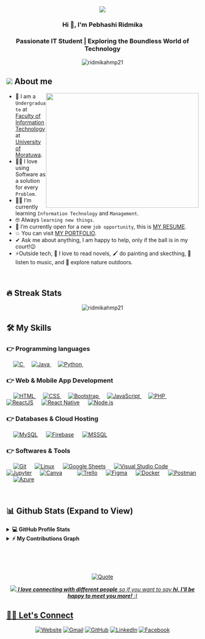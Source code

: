 ##
<p align="center"><picture align="center"><img align="center" src = "https://github.com/7oSkaaa/7oSkaaa/blob/main/Images/about_me.gif?raw=true" width = 50px></picture></p>
<h3 align = "center" > Hi 👋, I'm Pebhashi Ridmika </h3>
<h3 align="center">Passionate IT Student | Exploring the Boundless World of Technology</h3>
<p align="center"> <img src="https://komarev.com/ghpvc/?username=ridmikahmp21&label=Profile%20views&color=0e75b6&style=flat" alt="ridmikahmp21" /> </p>


## <picture><img src = "https://github.com/7oSkaaa/7oSkaaa/blob/main/Images/about_me.gif?raw=true" width = 50px></picture> About me
<picture> <img align="right" src="https://mir-s3-cdn-cf.behance.net/project_modules/disp/601014116770475.6068beff4640a.gif" width = 400px height = 300px></picture>
- :school: I am a `Undergraduate` at [Faculty of Information Technology](https://uom.lk/itfac) at [University of Moratuwa](https://uom.lk/).
- :technologist: I love using Software as a solution for every `Problem`.
- :student: I’m currently learning `Information Technology` and `Management`.
- :nerd_face: Always `learning new things`.
- :thinking: I’m currently open for a new `job opportunity`, this is [MY RESUME](https://drive.google.com/file/d/19TrLXoGbNlQR-riWJ6qCD9GCIhSA0yXB/view?usp=sharing).
- :boom: You can visit [MY PORTFOLIO](..........).
- ✔ Ask me about anything, I am happy to help, only if the ball is in my court!😉
- ⚡Outside tech, 📖 I love to read novels, 🖌️ do painting and skecthing, 🎵 listen to music, and 🌴 explore nature outdoors.
<br>


## 🔥 Streak Stats
<p align="center"><img src="https://github-readme-streak-stats.herokuapp.com/?user=ridmikahmp21&theme=algolia" alt="ridmikahmp21"  /></p>


## 🛠️ My Skills
### 👉 Programming languages

<p align="left"> 
  &emsp; 
  <a href="https://www.cprogramming.com/" target="_blank"> 
    <img alt="C" src="https://img.shields.io/badge/C%20-%232370ED.svg?logo=c&logoColor=white">
  </a> 
  &emsp;
  <a href="https://www.java.com" target="_blank"> 
    <img alt="Java" src="https://img.shields.io/badge/Java-%23007396.svg?logo=java&logoColor=white">
  </a>
  &emsp;
   <a href="https://www.python.org" target="_blank">
    <img alt="Python" src="https://img.shields.io/badge/Python%20-%2314354C.svg?logo=python&logoColor=white">
  </a>
  &emsp;
</p>

### 👉 Web & Mobile App Development
<p align="left"> 
  &emsp; 
  <a href="https://www.w3.org/html/" target="_blank"> 
   <img alt="HTML" src="https://img.shields.io/badge/HTML5%20-%23E34F26.svg?logo=html5&logoColor=white">
  </a>   
  &emsp;
   <a href="https://www.w3schools.com/css/" target="_blank">
    <img alt="CSS" src="https://img.shields.io/badge/CSS%20-%231572B6.svg?logo=css3&logoColor=white">
  </a> 
   &emsp;
  <a href="https://getbootstrap.com" target="_blank"> 
    <img alt="Bootstrap" src="https://img.shields.io/badge/Bootstrap-%23563D7C.svg?style=flat&logo=bootstrap&logoColor=white"/>
  </a>
     &emsp;
    <a href="https://developer.mozilla.org/en-US/docs/Web/JavaScript" target="_blank"> 
     <img alt="JavaScript" src="https://img.shields.io/badge/JavaScript%20-%23F7DF1E.svg?logo=javascript&logoColor=black">
   </a>
  &emsp;
  <a href="https://www.php.net/">
    <img alt="PHP" src="https://img.shields.io/badge/PHP-%23777BB4.svg?logo=php&logoColor=white"/>
  </a>
     &emsp;
      <a href="#"><img alt="ReactJS" src="https://img.shields.io/badge/React-20232A?style=flat&logo=react&logoColor=61DAFB"></a>
           &emsp;
      <a href="#"><img alt="React Native" src="https://img.shields.io/badge/React%20Native-20232A?style=flat&logo=react&logoColor=61DAFB"></a>
         &emsp;
    <a href="#"><img alt="Node.js" src="https://img.shields.io/badge/Node.js-339933?style=flat&logo=node.js&logoColor=white"></a>
  &emsp;
</p>

### 👉 Databases & Cloud Hosting
<p align="left">
  &emsp;
    <a href="https://www.mysql.com/"><img alt="MySQL" src="https://img.shields.io/badge/MySQL-%2300f.svg?style=flat&llogo=mysql&logoColor=white"></a>
  &emsp;
    <a href="https://firebase.google.com/"><img alt="Firebase" src ="https://img.shields.io/badge/Firebase-%23316192.svg?logo=firebase&logoColor=white"></a>
  &emsp;
    <a href="#"><img alt="MSSQL" src="https://img.shields.io/badge/Microsoft%20SQL%20Server-CC2927?style=flat&logo=microsoft-sql-server&logoColor=white"></a>
  &emsp;
 </p>
  

### 👉 Softwares & Tools
<p>
  &emsp;
    <a href="#"><img alt="Git" src="https://img.shields.io/badge/Git%20-%23F05033.svg?logo=git&logoColor=white"></a>
  &emsp;
    <a href="#"><img alt="Linux" src="https://img.shields.io/badge/Linux-FCC624?style=flat&logo=linux&logoColor=black"></a>
  &emsp;
    <a href="#"><img alt="Google Sheets" src="https://img.shields.io/badge/Google%20Sheets%20-%2334A853.svg?logo=google%20sheets&logoColor=white"></a>
  &emsp;
    <a href="#"><img alt="Visual Studio Code" src="https://img.shields.io/badge/Visual%20Studio%20Code-0078d7.svg?logo=visual-studio-code&logoColor=white"></a>
  &emsp;
    <a href="#"><img alt="Jupyter" src="https://img.shields.io/badge/Jupyter%20-%23F37626.svg?logo=Jupyter&logoColor=white"></a>
  &emsp;
    <a href="#"><img alt="Canva" src="https://img.shields.io/badge/Canva-%2300C4CC.svg?style=flat&logo=Canva&logoColor=white"></a>
  &emsp;
   &emsp;
    <a href="#"><img alt="Trello" src="https://img.shields.io/badge/Trello-0052CC?style=flat&logo=trello&logoColor=white"></a>
  &emsp;
    <a href="#"><img alt="Figma" src="https://img.shields.io/badge/Figma-F24E1E?style=flat&logo=figma&logoColor=white"></a> 
  &emsp;
    <a href="#"><img alt="Docker" src="https://img.shields.io/badge/-Docker-black?style=flat&logo=docker&logoColor=white"></a>
  &emsp;
    <a href="#"><img alt="Postman" src="https://img.shields.io/badge/Postman-FF6C37?style=flat&logo=postman&logoColor=white"></a>
  &emsp;
    <a href="#"><img alt="Azure" src="https://img.shields.io/badge/Microsoft%20Azure-0078D4?style=flat&logo=microsoft-azure&logoColor=white"></a>
</p>
<br/>


## 📊 Github Stats (Expand to View) 
<details> 
  <summary><b>💻 GitHub Profile Stats</b></summary>
  <br/>
  <p align="center">
    <a href="https://github.com/ridmikahmp21/github-readme-stats"><img alt="Pebhashi's Github Stats" src="https://github-readme-stats.vercel.app/api?username=ridmikahmp21&show_icons=true&count_private=true&theme=algolia" height="192px"/></a>
<br/>
  &nbsp;
	  <img src="https://github-readme-stats.vercel.app/api/top-langs?username=ridmikahmp21&show_icons=true&locale=en&layout=compact&theme=algolia" alt="ridmikahmp21" height="192px"/>
  <br/>
  <b>Note:</b> Top languages is only a metric of the languages my public code consists of and doesn't reflect experience or skill level.
  </p>
</details>

<details>
  <summary><b>⚡ My Contributions Graph</b></summary>
  <br/>
  <p align="center">
  <img  src="https://raw.githubusercontent.com/Elanza-48/Elanza-48/main/resources/img/github-contribution-grid-snake.svg"
    alt="example" />
</p>
  <br/>
</details>
<br/>

##
<br/>

 <p align = "center">
 <a href="https://github.com/piyushsuthar/github-readme-quotes"> <img alt = "Quote" src="https://quotes-github-readme.vercel.app/api?type=horizontal&theme=tokyonight&animation=grow_out_in&quoteCategory=programming">
</p>

<p align="center">
  <img src="https://media.giphy.com/media/LnQjpWaON8nhr21vNW/giphy.gif" width="60"> <em><b>I love connecting with different people</b> so if you want to say <b>hi, I'll be happy to meet you more!</b> :)</em>
</p>

## 🙋‍♀️ Let's Connect
<p align="center">
  <a href="#"><img src="https://img.icons8.com/bubbles/50/000000/web.png" alt="Website"/></a>
	<a href="mailto:candida.noronha18@gmail.com"><img src="https://img.icons8.com/bubbles/50/000000/gmail.png" alt="Gmail"/></a>
	<a href="https://github.com/ridmikahmp21"><img src="https://img.icons8.com/bubbles/50/000000/github.png" alt="GitHub"/></a>
	<a href="https://www.linkedin.com/in/pebhashi-ridmika/"><img src="https://img.icons8.com/bubbles/50/000000/linkedin.png" alt="LinkedIn"/></a>
	<a href="https://www.facebook.com/candida.noronha.77"><img src="https://img.icons8.com/bubbles/50/000000/facebook-new.png" alt="Facebook"/></a>	
</p>
